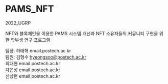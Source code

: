 # PAMS_NFT
2022_UGRP

NFT와 블록체인을 이용한 PAMS 시스템 개선과 NFT 소유자들의 커뮤니티 구현을 위한 학부생 연구 프로그램

팀장: 하태혁 email.postech.ac.kr<br>
팀원: 김형수 hyeongsoo@postech.ac.kr<br>
     최대현 email.postech.ac.kr<br>
     차은성 email.postech.ac.kr<br>
     신상현 email.postech.ac.kr
